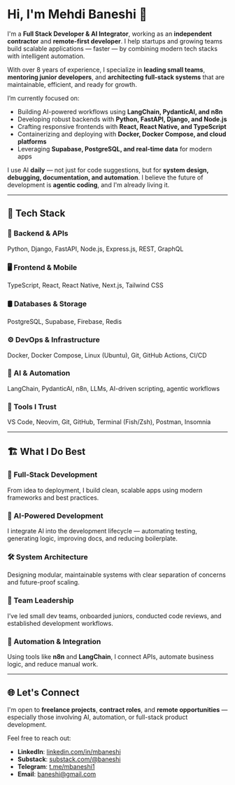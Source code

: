 # Hi, I'm Mehdi Baneshi 👋

I'm a **Full Stack Developer & AI Integrator**, working as an **independent contractor** and **remote-first developer**. I help startups and growing teams build scalable applications — faster — by combining modern tech stacks with intelligent automation.

With over 8 years of experience, I specialize in **leading small teams**, **mentoring junior developers**, and **architecting full-stack systems** that are maintainable, efficient, and ready for growth.

I’m currently focused on:
- Building AI-powered workflows using **LangChain, PydanticAI, and n8n**
- Developing robust backends with **Python, FastAPI, Django, and Node.js**
- Crafting responsive frontends with **React, React Native, and TypeScript**
- Containerizing and deploying with **Docker, Docker Compose, and cloud platforms**
- Leveraging **Supabase, PostgreSQL, and real-time data** for modern apps

I use AI **daily** — not just for code suggestions, but for **system design, debugging, documentation, and automation**. I believe the future of development is **agentic coding**, and I'm already living it.

---

## 💼 Tech Stack

### 🔧 Backend & APIs
Python, Django, FastAPI, Node.js, Express.js, REST, GraphQL

### 🖥️ Frontend & Mobile
TypeScript, React, React Native, Next.js, Tailwind CSS

### 🛢️ Databases & Storage
PostgreSQL, Supabase, Firebase, Redis

### ⚙️ DevOps & Infrastructure
Docker, Docker Compose, Linux (Ubuntu), Git, GitHub Actions, CI/CD

### 🤖 AI & Automation
LangChain, PydanticAI, n8n, LLMs, AI-driven scripting, agentic workflows

### 🧰 Tools I Trust
VS Code, Neovim, Git, GitHub, Terminal (Fish/Zsh), Postman, Insomnia

---

## 🏗️ What I Do Best

### 🚀 Full-Stack Development
From idea to deployment, I build clean, scalable apps using modern frameworks and best practices.

### 🧠 AI-Powered Development
I integrate AI into the development lifecycle — automating testing, generating logic, improving docs, and reducing boilerplate.

### 🛠️ System Architecture
Designing modular, maintainable systems with clear separation of concerns and future-proof scaling.

### 👥 Team Leadership
I’ve led small dev teams, onboarded juniors, conducted code reviews, and established development workflows.

### 🔁 Automation & Integration
Using tools like **n8n** and **LangChain**, I connect APIs, automate business logic, and reduce manual work.

---

## 🌐 Let's Connect

I'm open to **freelance projects**, **contract roles**, and **remote opportunities** — especially those involving AI, automation, or full-stack product development.

Feel free to reach out:

- **LinkedIn**: [linkedin.com/in/mbaneshi](https://www.linkedin.com/in/mbaneshi/)
- **Substack**: [substack.com/@baneshi](https://substack.com/@baneshi)
- **Telegram**: [t.me/mbaneshi1](https://t.me/mbaneshi1)
- **Email**: [baneshi@gmail.com](mailto:baneshi@gmail.com)

